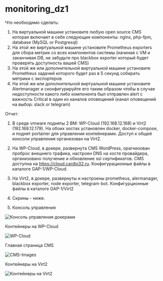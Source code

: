 # monitoring_dz1

Что необходимо сделать:
1. На виртуальной машине установите любую open source CMS которая включает в себя следующие компоненты: nginx, php-fpm, database (MySQL or Postgresql)
2. На этой же виртуальной машине установите Prometheus exporters для сбора метрик со всех компонентов системы (начиная с VM и заканчивая DB, не забудьте про blackbox exporter который будет проверять доступность вашей CMS)
3. На этой же или дополнительной виртуальной машине установите Prometheus задачей которого будет раз в 5 секунд собирать метрики с экспортеров
4. На этой же или дополнительной виртуальной машине установите Alertmanager и сконфигурируйте его таким образом чтобы в случае недоступности какого либо компонента был отправлен alert с важность Critical в один из каналов оповещений (канал оповещений на выбор: slack or telegram)

Отчет:
1. В среде vmware подняты 2 ВМ: WP-Cloud (192.168.12.168) и Virt2 (192.168.12.179). На обоих хостах установлен docker, docker-compose, и поднят portainer для управления контейнерами. Доступ к общей консоли управления организован на Virt2.
2. На WP-Cloud, в докере, развернута CMS WordPress, орагнизован проброс внешнего трафика, настроен DNS на хосте провайдера, организовано получение и обновление ssl сертификатов. CMS доступна на https://cloud.cardio32.ru. Конфигурационные файлы в каталоге GAP-1/WP-Cloud.
3. На Virt2, в докере, развернуты и настроены prometheus, alermanager, blackbox exporter, node exporter, telegram-bot. Конфигурционные файлы в каталоге GAP-1/Virt2
4. Скрины - ниже.

5. Консоль управления

![Консоль управления докерами](https://user-images.githubusercontent.com/23739863/169861856-b1c7c3a9-5d4a-4fbb-ab46-d7f39e2964c9.png)

Контейнеры на WP-Cloud

![WP-Cloud](https://user-images.githubusercontent.com/23739863/169865049-33ea30fb-f020-42a6-a197-cffeeb8b1dde.png)

Главная страница CMS

![CMS-Images](https://user-images.githubusercontent.com/23739863/169867665-1c517fe3-9e6b-4376-9131-50894010cef3.png)

Контейнеры на Virt2

![Контейнеры на Virt2](https://user-images.githubusercontent.com/23739863/169869404-b58bc89d-58bb-4220-b684-3ea669aae6ad.png)



